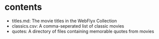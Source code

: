 # contents

* titles.md: The movie titles in the WebFlyx Collection
* classics.csv: A comma-seperated list of classic movies
* quotes: A directory of files containing memorable quotes from movies
